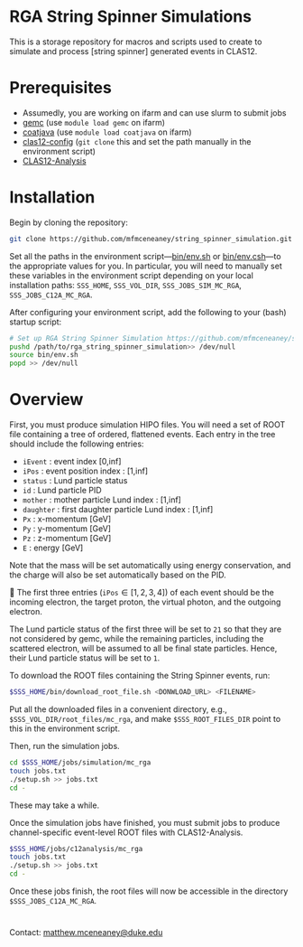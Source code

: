 # RGA String Spinner Simulations

This is a storage repository for macros and scripts used to create to simulate and process [string spinner] generated events in CLAS12.

# Prerequisites
* Assumedly, you are working on ifarm and can use slurm to submit jobs
* [gemc](https://gemc.jlab.org/gemc/html/index.html) (use `module load gemc` on ifarm)
* [coatjava](https://github.com/JeffersonLab/coatjava) (use `module load coatjava` on ifarm)
* [clas12-config](https://github.com/JeffersonLab/clas12-config.git) (`git clone` this and set the path manually in the environment script)
* [CLAS12-Analysis](https://github.com/mfmceneaney/CLAS12-Analysis.git)

# Installation

Begin by cloning the repository:
```bash
git clone https://github.com/mfmceneaney/string_spinner_simulation.git
```

Set all the paths in the environment script&mdash;[bin/env.sh](bin/env.sh) or [bin/env.csh](bin/env.csh)&mdash;to the appropriate values for you.
In particular, you will need to manually set these variables in the environment script depending on your local installation paths:
`SSS_HOME`, `SSS_VOL_DIR`, `SSS_JOBS_SIM_MC_RGA`, `SSS_JOBS_C12A_MC_RGA`.

After configuring your environment script, add the following to your (bash) startup script:
```bash
# Set up RGA String Spinner Simulation https://github.com/mfmceneaney/string_spinner_simulation.git
pushd /path/to/rga_string_spinner_simulation>> /dev/null
source bin/env.sh
popd >> /dev/null
```

# Overview

First, you must produce simulation HIPO files.
You will need a set of ROOT file containing a tree of ordered, flattened events.
Each entry in the tree should include the following entries:
- `iEvent` : event index \[0,inf\]
- `iPos` : event position index : \[1,inf\]
- `status` : Lund particle status
- `id` : Lund particle PID
- `mother` : mother particle Lund index : \[1,inf\]
- `daughter` : first daughter particle Lund index : \[1,inf\]
- `Px` : x-momentum \[GeV\]
- `Py` : y-momentum \[GeV\]
- `Pz` : z-momentum \[GeV\]
- `E` : energy \[GeV\]

Note that the mass will be set automatically using energy conservation, and the charge will also be set automatically based on the PID.

:red_circle: The first three entries (`iPos`$\in[1,2,3,4]$) of each event should be the incoming electron, the target proton, the virtual photon, and the outgoing electron.

The Lund particle status of the first three will be set to `21` so that they are not considered by gemc, while the remaining particles, including the scattered electron, will be assumed to all be final state particles.  Hence, their Lund particle status will be set to `1`.

To download the ROOT files containing the String Spinner events, run:
```bash
$SSS_HOME/bin/download_root_file.sh <DONWLOAD_URL> <FILENAME>
```
Put all the downloaded files in a convenient directory, e.g., `$SSS_VOL_DIR/root_files/mc_rga`, and make `$SSS_ROOT_FILES_DIR` point to this in the environment script.

Then, run the simulation jobs.
```bash
cd $SSS_HOME/jobs/simulation/mc_rga
touch jobs.txt
./setup.sh >> jobs.txt
cd -
```
These may take a while.

Once the simulation jobs have finished, you must submit jobs to produce channel-specific event-level ROOT files with CLAS12-Analysis.
```bash
$SSS_HOME/jobs/c12analysis/mc_rga
touch jobs.txt
./setup.sh >> jobs.txt
cd -
```

Once these jobs finish, the root files will now be accessible in the directory `$SSS_JOBS_C12A_MC_RGA`.

#

Contact: matthew.mceneaney@duke.edu
